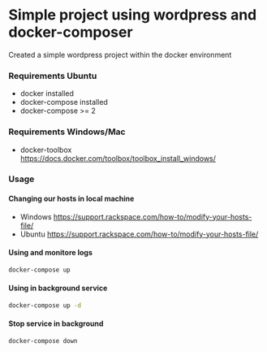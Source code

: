# Simple project using wordpress and docker-composer

Created a simple wordpress project within the docker environment

### Requirements Ubuntu

- docker installed
- docker-compose installed
- docker-compose >= 2

### Requirements Windows/Mac

- docker-toolbox https://docs.docker.com/toolbox/toolbox_install_windows/

### Usage

#### Changing our hosts in local machine

- Windows https://support.rackspace.com/how-to/modify-your-hosts-file/
- Ubuntu https://support.rackspace.com/how-to/modify-your-hosts-file/

#### Using and monitore logs

```bash
docker-compose up
```

#### Using in background service

```bash
docker-compose up -d
```

#### Stop service in background

```bash
docker-compose down
```
